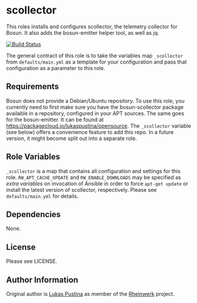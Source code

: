 scollector
=========

This roles installs and configures scollector, the telemetry collector for Bosun. It also adds the bosun-emitter helper tool, as well as jq.

[![Build Status](https://travis-ci.org/Rheinwerk/ansible-role-scollector.svg?branch=master)](https://travis-ci.org/Rheinwerk/ansible-role-scollector)

The general contract of this role is to take the variables map `_scollector` from `defaults/main.yml` as a template for your configuration and pass that configuration as a parameter to this role.


Requirements
------------

Bosun does not provide a Debian/Ubuntu repository. To use this role, you currently need to first make sure you have the bosun-scollector package available in a repository, configured in your APT sources. The same goes for the bosun-emitter. It can be found at https://packagecloud.io/lukaspustina/opensource. The `_scollector` variable (see below) offers a convenience feature to add this repo. In a future version, it might become split out into a separate role.

Role Variables
--------------

`_scollector` is a map that contains all configuration and settings for this role. `RW_APT_CACHE_UPDATE` and `RW_ENABLE_DOWNLOADS` may be specified as _extra variables_ on invocation of Ansible in order to force `apt-get update` or install the latest version of scollector, respectively. Please see `defaults/main.yml` for details.

Dependencies
------------

None.


License
-------

Please see LICENSE.

Author Information
------------------

Original author is [Lukas Pustina](https://github.com/lukaspustina) as member of the [Rheinwerk](https://github.com/Rheinwerk) project.
